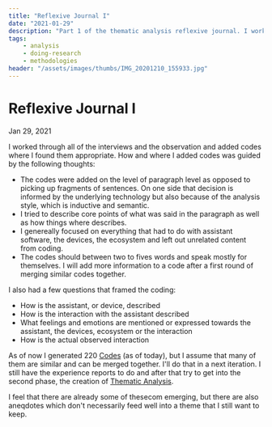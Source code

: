 ```yaml
---
title: "Reflexive Journal I"
date: "2021-01-29"
description: "Part 1 of the thematic analysis reflexive journal. I worked through all of the interviews and the observation and added codes where I found them appropriate."
tags:
    - analysis
    - doing-research
    - methodologies
header: "/assets/images/thumbs/IMG_20201210_155933.jpg"
---
```

# Reflexive Journal I
Jan 29, 2021

I worked through all of the interviews and the observation and added codes where I found them appropriate. How and where I added codes was guided by the following thoughts:

- The codes were added on the level of paragraph level as opposed to picking up fragments of sentences. On one side that decision is informed by the underlying technology but also because of the analysis style, which is inductive and semantic. 
- I tried to describe core points of what was said in the paragraph as well as how things where describes.
- I genereally focused on everything that had to do with assistant software, the devices, the ecosystem and left out unrelated content from coding.
- The codes should between two to fives words and speak mostly for themselves. I will add more information to a code after a first round of merging similar codes together.

I also had a few questions that framed the coding:

- How is the assistant, or device, described
- How is the interaction with the assistant described
- What feelings and emotions are mentioned or expressed towards the assistant, the devices, ecosystem or the interaction
- How is the actual observed interaction

As of now I generated 220 [Codes](output/codes/Codes.md) (as of today), but I assume that many of them are similar and can be merged together. I'll do that in a next iteration. I still have the experience reports to do and after that try to get into the second phase, the creation of [Thematic Analysis](output/Thematic%20Analysis.md).

I feel that there are already some of thesecom emerging, but there are also aneqdotes which don't necessarily feed well into a theme that I still want to keep.